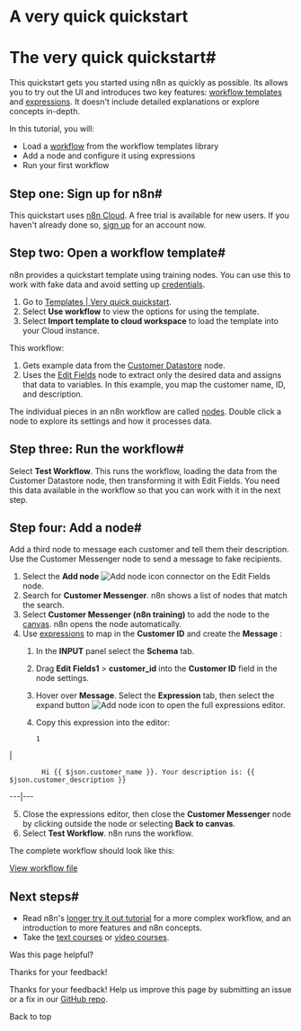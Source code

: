 # A very quick quickstart

[ ](https://github.com/n8n-io/n8n-docs/edit/main/docs/try-it-out/quickstart.md "Edit this page")

# The very quick quickstart#

This quickstart gets you started using n8n as quickly as possible. Its allows you to try out the UI and introduces two key features: [workflow templates](../../glossary/#template-n8n) and [expressions](../../glossary/#expression-n8n). It doesn't include detailed explanations or explore concepts in-depth.

In this tutorial, you will:

  * Load a [workflow](../../glossary/#workflow-n8n) from the workflow templates library
  * Add a node and configure it using expressions
  * Run your first workflow



## Step one: Sign up for n8n#

This quickstart uses [n8n Cloud](../../manage-cloud/overview/). A free trial is available for new users. If you haven't already done so, [sign up](https://app.n8n.cloud/register) for an account now.

## Step two: Open a workflow template#

n8n provides a quickstart template using training nodes. You can use this to work with fake data and avoid setting up [credentials](../../glossary/#credential-n8n).

  1. Go to [Templates | Very quick quickstart](https://n8n.io/workflows/1700-very-quick-quickstart/).
  2. Select **Use workflow** to view the options for using the template.
  3. Select **Import template to cloud workspace** to load the template into your Cloud instance.



This workflow:

  1. Gets example data from the [Customer Datastore](../../integrations/builtin/app-nodes/n8n-nodes-base.n8ntrainingcustomerdatastore/) node.
  2. Uses the [Edit Fields](../../integrations/builtin/core-nodes/n8n-nodes-base.set/) node to extract only the desired data and assigns that data to variables. In this example, you map the customer name, ID, and description.



The individual pieces in an n8n workflow are called [nodes](../../glossary/#node-n8n). Double click a node to explore its settings and how it processes data.

## Step three: Run the workflow#

Select **Test Workflow**. This runs the workflow, loading the data from the Customer Datastore node, then transforming it with Edit Fields. You need this data available in the workflow so that you can work with it in the next step.

## Step four: Add a node#

Add a third node to message each customer and tell them their description. Use the Customer Messenger node to send a message to fake recipients.

  1. Select the **Add node** ![Add node icon](../../_images/try-it-out/add-node-small.png) connector on the Edit Fields node.
  2. Search for **Customer Messenger**. n8n shows a list of nodes that match the search.
  3. Select **Customer Messenger (n8n training)** to add the node to the [canvas](../../glossary/#canvas-n8n). n8n opens the node automatically.
  4. Use [expressions](../../code/expressions/) to map in the **Customer ID** and create the **Message** :
     1. In the **INPUT** panel select the **Schema** tab.
     2. Drag **Edit Fields1** > **customer_id** into the **Customer ID** field in the node settings.
     3. Hover over **Message**. Select the **Expression** tab, then select the expand button ![Add node icon](../../_images/common-icons/open-expression-editor.png) to open the full expressions editor.
     4. Copy this expression into the editor: 
            
            1

| 
            
            Hi {{ $json.customer_name }}. Your description is: {{ $json.customer_description }}
              
  
---|---  
  
  5. Close the expressions editor, then close the **Customer Messenger** node by clicking outside the node or selecting **Back to canvas**.
  6. Select **Test Workflow**. n8n runs the workflow.



The complete workflow should look like this:

[View workflow file](/_workflows/try-it-out/quickstart/very-quick-quickstart-workflow.json)

## Next steps#

  * Read n8n's [longer try it out tutorial](../tutorial-first-workflow/) for a more complex workflow, and an introduction to more features and n8n concepts.
  * Take the [text courses](../../courses/) or [video courses](../../video-courses/).

Was this page helpful? 

Thanks for your feedback! 

Thanks for your feedback! Help us improve this page by submitting an issue or a fix in our [GitHub repo](https://github.com/n8n-io/n8n-docs). 

Back to top 
